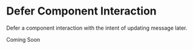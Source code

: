 # Defer Component Interaction
Defer a component interaction with the intent of updating message later.

Coming Soon
